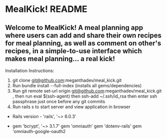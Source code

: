 # MealKick! README

## Welcome to MealKick! A meal planning app where users can add and share their own recipes for meal planning, as well as comment on other's recipes, in a simple-to-use interface which makes meal planning... a real kick!


Installation Instructions:

1) git clone git@github.com:meganthadev/meal_kick.git
2) Run   bundle install --full-index (installs all gems/dependencies)
2) Run   git remote set-url origin git@github.com:meganthadev/meal_kick.git , then run   eval $(ssh-agent)  then 
  ssh-add ~/.ssh/id_rsa   then enter ssh passphrase just once before any git commits
3) Run rails s to start server and view application in browser



* Rails version - 'rails', '~> 6.0.3'

* gem 'bcrypt', '~> 3.1.7'
  gem 'omniauth'
  gem 'dotenv-rails'
  gem 'omniauth-google-oauth2



